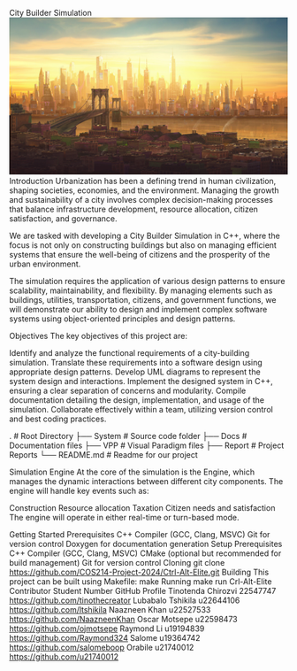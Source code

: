 City Builder Simulation
![alt text](994928.jpg)
Introduction
Urbanization has been a defining trend in human civilization, shaping societies, economies, and the environment. Managing the growth and sustainability of a city involves complex decision-making processes that balance infrastructure development, resource allocation, citizen satisfaction, and governance.

We are tasked with developing a City Builder Simulation in C++, where the focus is not only on constructing buildings but also on managing efficient systems that ensure the well-being of citizens and the prosperity of the urban environment.

The simulation requires the application of various design patterns to ensure scalability, maintainability, and flexibility. By managing elements such as buildings, utilities, transportation, citizens, and government functions, we will demonstrate our ability to design and implement complex software systems using object-oriented principles and design patterns.

Objectives
The key objectives of this project are:

Identify and analyze the functional requirements of a city-building simulation.
Translate these requirements into a software design using appropriate design patterns.
Develop UML diagrams to represent the system design and interactions.
Implement the designed system in C++, ensuring a clear separation of concerns and modularity.
Compile documentation detailing the design, implementation, and usage of the simulation.
Collaborate effectively within a team, utilizing version control and best coding practices.



.                   # Root Directory
├── System          # Source code folder
├── Docs            # Documentation files
├── VPP             # Visual Paradigm files
├── Report          # Project Reports
└── README.md       # Readme for our project


Simulation Engine
At the core of the simulation is the Engine, which manages the dynamic interactions between different city components. The engine will handle key events such as:

Construction
Resource allocation
Taxation
Citizen needs and satisfaction
The engine will operate in either real-time or turn-based mode.

Getting Started
Prerequisites
C++ Compiler (GCC, Clang, MSVC)
Git for version control
Doxygen for documentation generation
Setup
Prerequisites
C++ Compiler (GCC, Clang, MSVC)
CMake (optional but recommended for build management)
Git for version control
Cloning
git clone https://github.com/COS214-Project-2024/Ctrl-Alt-Elite.git
Building
This project can be built using Makefile:
make
Running
make run
Crl-Alt-Elite 
Contributor	Student Number	GitHub Profile
Tinotenda Chirozvi	22547747	https://github.com/tinothecreator
Lubabalo Tshikila	u22644106	https://github.com/ltshikila
Naazneen Khan	u22527533	https://github.com/NaazneenKhan
Oscar Motsepe	u22598473	https://github.com/ojmotsepe
Raymond Li	u19194839	https://github.com/Raymond324
Salome	u19364742	https://github.com/salomeboop
Orabile	u21740012	https://github.com/u21740012